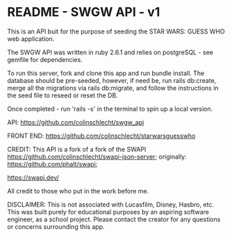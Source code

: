 # README - SWGW API - v1


This is an API buit for the purpose of seeding the STAR WARS: GUESS WHO web application. 

The SWGW API was written in ruby 2.6.1 and relies on postgreSQL - see gemfile for dependencies.

To run this server, fork and clone this app and run bundle install. The database should be pre-seeded, however, if need be, run rails db:create, merge all the migrations via rails db:migrate, and follow the instructions in the seed file to reseed or reset the DB. 

Once completed - run 'rails -s' in the terminal to spin up a local version. 

API:
https://github.com/colinschlecht/swgw_api


FRONT END:
https://github.com/colinschlecht/starwarsguesswho


CREDIT: This API is a fork of a fork of the SWAPI https://github.com/colinschlecht/swapi-json-server; originally: https://github.com/phalt/swapi; 

https://swapi.dev/

All credit to those who put in the work before me. 

DISCLAIMER: 
This is not associated with Lucasfilm, Disney, Hasbro, etc. This was built purely for educational purposes by an aspiring software engineer, as a school project. Please contact the creator for any questions or concerns surrounding this app. 